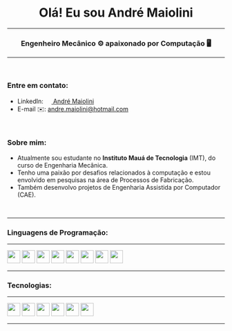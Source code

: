 <h1 align="center">Olá! Eu sou André Maiolini </h1>
<hr>
<h3 align="center">Engenheiro Mecânico ⚙️ apaixonado por Computação 🖥️</h3>
<hr>
<br>
<h3 align="left">Entre em contato:</h3>
<ul>
  <li>
    LinkedIn: 
    <a href="https://linkedin.com/in/https://www.linkedin.com/in/andremaiolini/" target="_blank"> 
      <img src="https://cdn.jsdelivr.net/gh/devicons/devicon/icons/linkedin/linkedin-original.svg" width="15"/>
      André Maiolini
    </a>
  </li>
  <li>
    E-mail ✉️: <a href="https://linkedin.com/in/https://www.linkedin.com/in/andremaiolini/" target="_blank">
      andre.maiolini@hotmail.com
    </a>
  </li>
</ul>
<br>
<h3 align="left">Sobre mim:</h3>
<ul>
  <li>Atualmente sou estudante no <b>Instituto Mauá de Tecnologia</b> (IMT), do curso de Engenharia Mecânica.</li>
  <li>Tenho uma paixão por desafios relacionados à computação e estou envolvido em pesquisas na área de Processos de Fabricação.</li>
  <li>Também desenvolvo projetos de Engenharia Assistida por Computador (CAE).</li>
</ul>
<br>
<hr>
<h3 align="left">Linguagens de Programação:</h3>
<hr>
  <p>
    <img src="https://cdn.jsdelivr.net/gh/devicons/devicon/icons/c/c-original.svg" width="30"/>        
    <img src="https://cdn.jsdelivr.net/gh/devicons/devicon/icons/python/python-original.svg" width="30"/>
    <img src="https://cdn.jsdelivr.net/gh/devicons/devicon/icons/java/java-original.svg" width="30"/>
    <img src="https://cdn.jsdelivr.net/gh/devicons/devicon/icons/flutter/flutter-original.svg" width="30"/>
    <img src="https://cdn.jsdelivr.net/gh/devicons/devicon/icons/javascript/javascript-original.svg" width="30"/>
    <img src="https://cdn.jsdelivr.net/gh/devicons/devicon/icons/arduino/arduino-original-wordmark.svg" width="30"/>
    <img src="https://cdn.jsdelivr.net/gh/devicons/devicon/icons/bash/bash-original.svg" width="30"/>
    <img src="https://cdn.jsdelivr.net/gh/devicons/devicon/icons/matlab/matlab-original.svg" width="30"/>     
  </p>        
<hr>
<h3 align="left">Tecnologias:</h3>
<hr>
  <p>
    <img src="https://cdn.jsdelivr.net/gh/devicons/devicon/icons/mysql/mysql-original-wordmark.svg" width="30"/>
    <img src="https://cdn.jsdelivr.net/gh/devicons/devicon/icons/nodejs/nodejs-original.svg" width="30"/>
    <img src="https://cdn.jsdelivr.net/gh/devicons/devicon/icons/pandas/pandas-original.svg" width="30"/>
    <img src="https://cdn.jsdelivr.net/gh/devicons/devicon/icons/spring/spring-original.svg" width="30"/>
    <img src="https://cdn.jsdelivr.net/gh/devicons/devicon/icons/react/react-original.svg" width="30"/>
    <img src="https://cdn.jsdelivr.net/gh/devicons/devicon/icons/linux/linux-original.svg" width="30"/>               
  </p>        
<hr>
